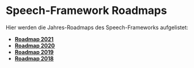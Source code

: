 # Speech-Framework Roadmaps

Hier werden die Jahres-Roadmaps des Speech-Frameworks aufgelistet:


* **[Roadmap 2021](./Roadmap-2021.md)**
* **[Roadmap 2020](./Roadmap-2020.md)**
* **[Roadmap 2019](./Roadmap-2019.md)**
* **[Roadmap 2018](./Roadmap-2018.md)**
